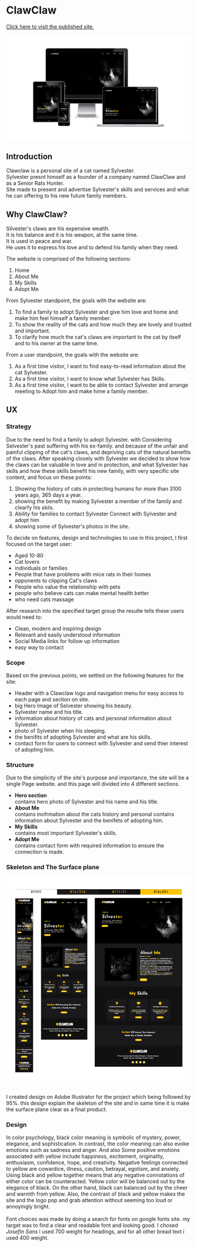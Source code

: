 # ClawClaw
[Click here to visit the published site.](https://ajoedev.github.io/clawcalw/)

![Responsive Screenshot Mockup](docs/images/mockup.png)

## Introduction

Clawclaw is a personal site of a cat named Sylvester.<br>
Sylvester presnt himself as a founder of a company named ClawClaw and as a Senior Rats Hunter.<br>
Site made to present and advertise Sylvester's skills and services and what he can offering to his new future family members.<br>

## Why ClawClaw?

Silvester's claws are his expensive wealth.<br>
It is his balance and it is his weapon, at the same time.<br>
It is used in peace and war.<br>
He uses it to express his love and to defend his family when they need.<br>

The website is comprised of the following sections:<br>
1. Home
2. About Me
3. My Skills
4. Adopt Me

From Sylvester standpoint, the goals with the website are:

1. To find a family to adopt Sylvester and give him love and home and make him feel himself a family member.
2. To show the reality of the cats and how much they are lovely and trusted and important.
3. To clarify how much the cat's claws are important to the cat by itself and to his owner at the same time.


From a user standpoint, the goals with the website are:

1. As a first time visitor, I want to find easy-to-read information about the cat Sylvester.
2. As a first time visitor, I want to know what Sylvester has Skills.
3. As a first time visitor, I want to be able to contact Sylvester and arrange meeting to Adopt him and make hime a family member.


## UX

### **Strategy**

Due to the need to find a family to adopt Sylvester. with Considering Selvester's past suffering with his ex-family. and because of the unfair and painful clipping of the cat's claws, and depriving cats of the natural benefits of the claws.
After speaking closely with Sylvester we decided to show how the claws can be valuable in love and in protection, and what Sylvester has skills and how these skills benefit his new family, with very specific site content, and focus on these points:
1. Showing the history of cats in protecting humans for more than 3100 years ago, 365 days a year.
2. showing the benefit by making Sylvester a member of the family and clearfy his skils.
3. Ability for families to contact Sylvester Connect with Sylvester and adopt him
4. showing some of Sylvester's photos in the site.

To decide on features, design and technologies to use in this project, I first focused on the target user:
- Aged 10-80
- Cat lovers
- individuals or families
- People that have problems with mice rats in their homes
- opponents to clipping Cat's claws
- People who value the relationship with pets
- people who believe cats can make mental health better
- who need cats massage

After research into the specified target group the resulte tells these users would need to:

- Clean, modern and inspiring design
- Relevant and easily understood information
- Social Media links for follow up information
- easy way to contact

### **Scope**

Based on the previous points, we settled on the following features for the site:

- Header with a Clawclaw logo and navigation menu for easy access  to each page and section on site.
- big Hero Image of Selvester showing his beauty.
- Sylvester name and his title.
- information about history of cats and personal information about Sylvester.
- photo of Sylvester when his sleeping.
- the benifits of adopting Sylvester and what are his skills.
- contact form for users to connect with Sylvester and send thier interest of adopting him.

### **Structure**

Due to the simplicity of the site's purpose and importance, the site will be a single Page website. and this page will divided into 4 different sections.
- **Hero section**<br>
contains hero photo of Sylvester and his name and his title.
- **About Me**<br>
contains inofrmation about the cats history and personal contains 
 information about Sylvester and the benifets of adopting him.
- **My Skills**<br>
contains most important Sylvester's skills.
- **Adopt Me**<br>
contains contact form with required information to ensure the connection is made.

### **Skeleton and The Surface plane**
![Skeleton Design](docs/images/design-skeleton.png)

I created design on Adobe Illustrator for the project which being followed by 95%. this design explain the skeleton of the site and in same time it is make the surface plane clear as a final product.

### **Design**
In color psychology, black color meaning is symbolic of mystery, power, elegance, and sophistication. In contrast, the color meaning can also evoke emotions such as sadness and anger.
And also Some positive emotions associated with yellow include happiness, excitement, originality, enthusiasm, confidence, hope, and creativity. Negative feelings connected to yellow are cowardice, illness, caution, betrayal, egotism, and anxiety.
Using black and yellow together means that any negative connotations of either color can be counteracted. Yellow color will be balanced out by the elegance of black. On the other hand, black can balanced out by the cheer and warmth from yellow. Also, the contrast of black and yellow makes the site and the logo pop and grab attention without seeming too loud or annoyingly bright.
<br><br>
Font choices was made by doing a search for fonts on google fonts site. my target was to find a clear and readable font and looking good. I chosed *Josefin Sans* i used 700 weight for headings, and for all other bread text i used 400 weight.


